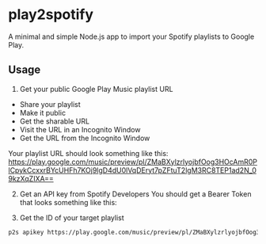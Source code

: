 # play2spotify

A minimal and simple Node.js app to import your Spotify playlists to Google Play.

## Usage

1. Get your public Google Play Music playlist URL
  - Share your playlist
  - Make it public
  - Get the sharable URL
  - Visit the URL in an Incognito Window
  - Get the URL from the Incognito Window
 
Your playlist URL should look something like this:
https://play.google.com/music/preview/pl/ZMaBXylzrlyojbfOog3HOcAmR0PlCpykCcxxrBYcUHFh7KOj9lgD4dU0lVqDEryt7pZFtuT2lgM3RC8TEP1ad2N_09kzXqZIXA==

2. Get an API key from Spotify Developers
You should get a Bearer Token that looks something like this:

3. Get the ID of your target playlist

```bash
p2s apikey https://play.google.com/music/preview/pl/ZMaBXylzrlyojbfOog3HOcAmR0PlCpykCcxxrBYcUHFh7KOj9lgD4dU0lVqDEryt7pZFtuT2lgM3RC8TEP1ad2N_09kzXqZIXA== 4sP9VYce9Pr48bFhFoNrHq
```

